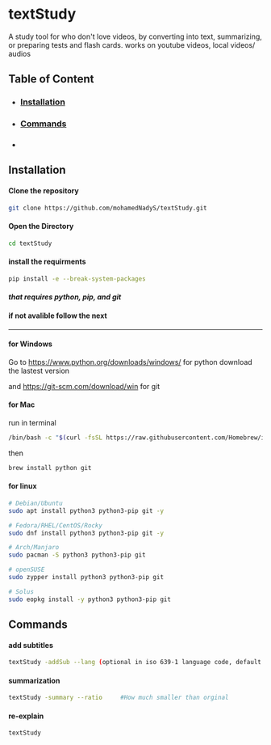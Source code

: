 # **textStudy**
A study tool for who don't love videos, by converting into text, summarizing, or preparing tests and flash cards. works on youtube videos, local videos/ audios
## Table of Content
- ### **[Installation](#installation)**
- ### **[Commands](#commands-1)**
- ###

## Installation

#### Clone the repository
```bash
git clone https://github.com/mohamedNadyS/textStudy.git
```
#### Open the Directory
```bash
cd textStudy
```
#### install the requirments
```bash
pip install -e --break-system-packages
```
#### *that requires python, pip, and git*
#### if not avalible follow the next
----
#### for Windows

Go to  https://www.python.org/downloads/windows/ for python
    download the lastest version

and https://git-scm.com/download/win for git

#### for Mac

run in terminal
```bash
/bin/bash -c "$(curl -fsSL https://raw.githubusercontent.com/Homebrew/install/HEAD/install.sh)"
```
then
```bash
brew install python git
```

#### for linux

```bash
# Debian/Ubuntu
sudo apt install python3 python3-pip git -y

# Fedora/RHEL/CentOS/Rocky
sudo dnf install python3 python3-pip git -y

# Arch/Manjaro
sudo pacman -S python3 python3-pip git

# openSUSE
sudo zypper install python3 python3-pip git

# Solus
sudo eopkg install -y python3 python3-pip git
```

## Commands

#### add subtitles
```bash
textStudy -addSub --lang (optional in iso 639-1 language code, default video language)
```

#### summarization
```bash
textStudy -summary --ratio     #How much smaller than orginal 
```

#### re-explain
```bash
textStudy
```